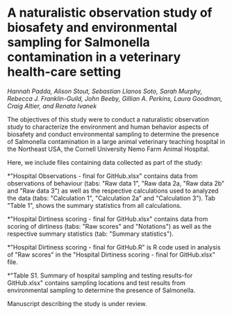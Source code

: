 # A naturalistic observation study of biosafety and environmental sampling for Salmonella contamination in a veterinary health-care setting
*Hannah Padda, Alison Stout, Sebastian Llanos Soto, Sarah Murphy, Rebecca J. Franklin-Guild, John Beeby, Gillian A. Perkins, Laura Goodman, Craig Altier, and Renata Ivanek*

The objectives of this study were to conduct a naturalistic observation study to characterize the environment and human behavior aspects of biosafety and conduct environmental sampling to determine the presence of Salmonella contamination in a large animal veterinary teaching hospital in the Northeast USA, the Cornell University Nemo Farm Animal Hospital.  

Here, we include files containing data collected as part of the study:

*"Hospital Observations - final for GitHub.xlsx" contains data from observations of behaviour (tabs: "Raw data 1", "Raw data 2a, "Raw data 2b" and "Raw data 3") as well as the respective calculations used to analyzed the data (tabs: "Calculation 1", "Calculation 2a" and "Calculation 3"). Tab "Table 1", shows the summary statistics from all calculations.

*"Hospital Dirtiness scoring - final for GitHub.xlsx" contains data from scoring of dirtiness (tabs: "Raw scores" and "Notations") as well as the respective summary statistics (tab: "Summary statistics"). 

*"Hospital Dirtiness scoring - final for GitHub.R" is R code used in analysis of "Raw scores" in the "Hospital Dirtiness scoring - final for GitHub.xlsx" file. 

*"Table S1. Summary of hospital sampling and testing results-for GitHub.xlsx" contains sampling locations and test results from environmental sampling to determine the presence of Salmonella.

Manuscript describing the study is under review. 
